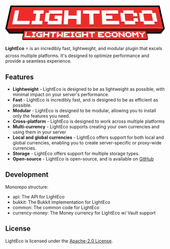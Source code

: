![lighteco thumbnail](.github/lighteco.png)

**LightEco** ⚡ is an incredibly fast, lightweight, and modular plugin that excels across multiple platforms. It's designed to optimize performance and provide a seamless experience.

## Features

- **Lightweight** - LightEco is designed to be as lightweight as possible, with minimal impact on your server's performance.
- **Fast** - LightEco is incredibly fast, and is designed to be as efficient as possible.
- **Modular** - LightEco is designed to be modular, allowing you to install only the features you need.
- **Cross-platform** - LightEco is designed to work across multiple platforms
- **Multi-currency** - LightEco supports creating your own currencies and using them in your server
- **Local and global currencies** - LightEco offers support for both local and global currencies, enabling you to create server-specific or proxy-wide currencies.
- **Storage** - LightEco offers support for multiple storage types.
- **Open-source** - LightEco is open-source, and is available on [GitHub](https://github.com/xHyroM/lightecp)

## Development

Monorepo structure:
- api: The API for LightEco
- bukkit: The Bukkit implementation for LightEco
- common: The common code for LightEco
- currency-money: The Money currency for LightEco w/ Vault support

## License

LightEco is licensed under the [Apache-2.0 License](./LICENSE).